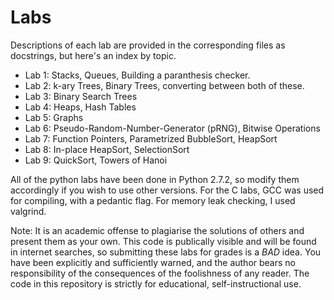 # Labs
Descriptions of each lab are provided in the corresponding files as docstrings, but here's an index by topic.

* Lab 1: Stacks, Queues, Building a paranthesis checker.
* Lab 2: k-ary Trees, Binary Trees, converting between both of these.
* Lab 3: Binary Search Trees
* Lab 4: Heaps, Hash Tables
* Lab 5: Graphs
* Lab 6: Pseudo-Random-Number-Generator (pRNG), Bitwise Operations
* Lab 7: Function Pointers, Parametrized BubbleSort, HeapSort
* Lab 8: In-place HeapSort, SelectionSort
* Lab 9: QuickSort, Towers of Hanoi

All of the python labs have been done in Python 2.7.2, so modify them accordingly if you wish to use other versions.
For the C labs, GCC was used for compiling, with a pedantic flag. For memory leak checking, I used valgrind.

Note: It is an academic offense to plagiarise the solutions of others and present them as your own. This code is publically visible and will be found in internet searches, so submitting these labs for grades is a *BAD* idea. You have been explicitly and sufficiently warned, and the author bears no responsibility of the consequences of the foolishness of any reader. The code in this repository is strictly for educational, self-instructional use.

